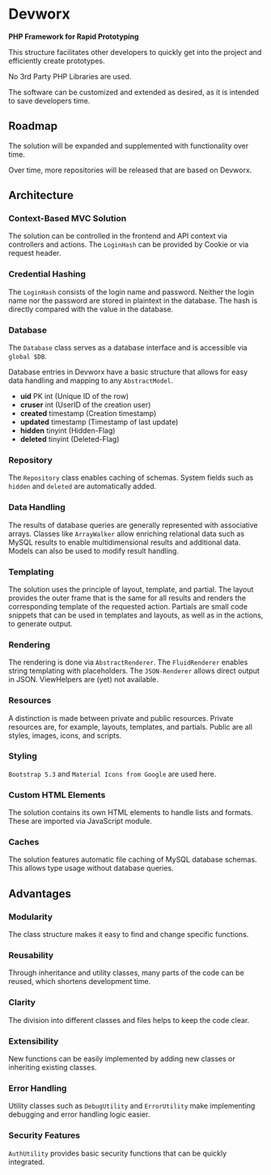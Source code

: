 <h1>Devworx</h1>

<strong>PHP Framework for Rapid Prototyping</strong>
<p>This structure facilitates other developers to quickly get into the project and efficiently create prototypes.</p>
<p>No 3rd Party PHP Libraries are used.</p>
<p>The software can be customized and extended as desired, as it is intended to save developers time.</p>

<h2>Roadmap</h2>
<p>The solution will be expanded and supplemented with functionality over time.</p>
<p>Over time, more repositories will be released that are based on Devworx.</p>

<h2>Architecture</h2>

<h3>Context-Based MVC Solution</h3>
<p>The solution can be controlled in the frontend and API context via controllers and actions. The <code>LoginHash</code> can be provided by Cookie or via request header.</p>

<h3>Credential Hashing</h3>
<p>The <code>LoginHash</code> consists of the login name and password. Neither the login name nor the password are stored in plaintext in the database. The hash is directly compared with the value in the database.</p>

<h3>Database</h3>
<p>The <code>Database</code> class serves as a database interface and is accessible via <code>global $DB</code>.</p>
<p>Database entries in Devworx have a basic structure that allows for easy data handling and mapping to any <code>AbstractModel</code>.</p>
<ul>
  <li><b>uid</b> <span>PK int (Unique ID of the row)</span></li>
  <li><b>cruser</b> <span>int (UserID of the creation user)</span></li>
  <li><b>created</b> <span>timestamp (Creation timestamp)</span></li>
  <li><b>updated</b> <span>timestamp (Timestamp of last update)</span></li>
  <li><b>hidden</b> <span>tinyint (Hidden-Flag)</span></li>
  <li><b>deleted</b> <span>tinyint (Deleted-Flag)</span></li>
</ul>

<h3>Repository</h3>
<p>The <code>Repository</code> class enables caching of schemas. System fields such as <code>hidden</code> and <code>deleted</code> are automatically added.</p>

<h3>Data Handling</h3>
<p>The results of database queries are generally represented with associative arrays. Classes like <code>ArrayWalker</code> allow enriching relational data such as MySQL results to enable multidimensional results and additional data. Models can also be used to modify result handling.</p>

<h3>Templating</h3>
<p>The solution uses the principle of layout, template, and partial. The layout provides the outer frame that is the same for all results and renders the corresponding template of the requested action. Partials are small code snippets that can be used in templates and layouts, as well as in the actions, to generate output.</p>

<h3>Rendering</h3>
<p>The rendering is done via <code>AbstractRenderer</code>. The <code>FluidRenderer</code> enables string templating with placeholders. The <code>JSON-Renderer</code> allows direct output in JSON. ViewHelpers are (yet) not available.</p>

<h3>Resources</h3>
<p>A distinction is made between private and public resources. Private resources are, for example, layouts, templates, and partials. Public are all styles, images, icons, and scripts.</p>

<h3>Styling</h3>
<p><code>Bootstrap 5.3</code> and <code>Material Icons from Google</code> are used here.</p>
<h3>Custom HTML Elements</h3>
<p>The solution contains its own HTML elements to handle lists and formats. These are imported via JavaScript module.</p>

<h3>Caches</h3>
<p>The solution features automatic file caching of MySQL database schemas. This allows type usage without database queries.</p>
<h2>Advantages</h2>

<h3>Modularity</h3>
<p>The class structure makes it easy to find and change specific functions.</p>

<h3>Reusability</h3>
<p>Through inheritance and utility classes, many parts of the code can be reused, which shortens development time.</p>

<h3>Clarity</h3>
<p>The division into different classes and files helps to keep the code clear.</p>

<h3>Extensibility</h3>
<p>New functions can be easily implemented by adding new classes or inheriting existing classes.</p>

<h3>Error Handling</h3>
<p>Utility classes such as <code>DebugUtility</code> and <code>ErrorUtility</code> make implementing debugging and error handling logic easier.</p>

<h3>Security Features</h3>
<p><code>AuthUtility</code> provides basic security functions that can be quickly integrated.</p>
